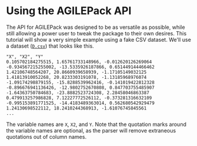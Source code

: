 Using the AGILEPack API
===========

The API for AGILEPack was designed to be as versatile as possible, while still allowing a power user to tweak the package to their own desires. This tutorial will show a very simple example using a fake CSV dataset. We'll use a dataset ([`D.csv`](https://github.com/lukedeo/AGILEPack/blob/master/generic/D.csv)) that looks like this.

```
"X", "X2", "Y"
0.105702184275515, 1.65761733148966, -0.012620126269064
-0.934567215255002, -13.5335926187866, 0.651449144466462
1.42106748564207, 20.8660939658939, -1.17105149032125
1.41813910052268, 20.8233303191078, -1.13185968976074
-1.09174298879155, -15.8288539962416, -0.141019422812328
-0.896676941136426, -12.9802752670808, 0.847703755485907
-1.64363750784683, -23.8882523724308, 2.28458046863387
0.479913257986828, 7.12227772526112, -0.373281316632109
-0.995153891771525, -14.4183489363014, 0.562680542929479
1.24130698522112, 18.2410244368913, -1.61076745845561
...
```

The variable names are `X`, `X2`, and `Y`. Note that the quotation marks around the variable names are optional, as the parser will remove extraneous quotations out of column names. 


